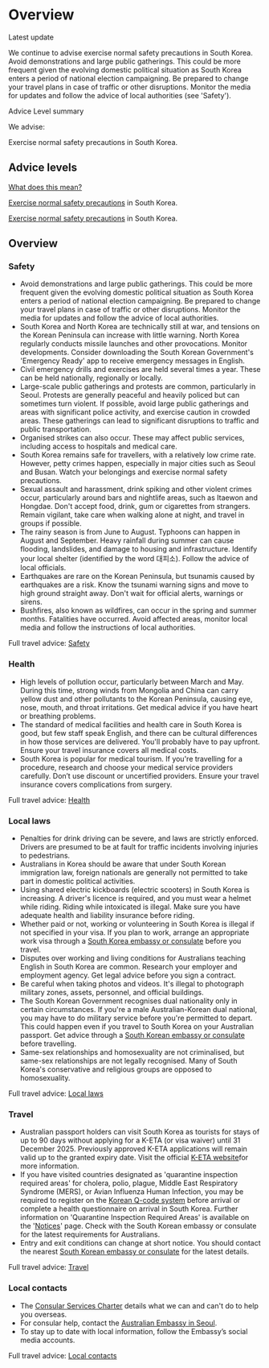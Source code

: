 # Overview

Latest update

We continue to advise exercise normal safety precautions in South Korea. Avoid demonstrations and large public gatherings. This could be more frequent given the evolving domestic political situation as South Korea enters a period of national election campaigning. Be prepared to change your travel plans in case of traffic or other disruptions. Monitor the media for updates and follow the advice of local authorities (see 'Safety').

Advice Level summary

We advise:

Exercise normal safety precautions in South Korea.

## Advice levels

[What does this mean?](/before-you-go/travel-advice-explained/)

[Exercise normal safety precautions](https://www.smartraveller.gov.au/consular-services/travel-advice-explained#level1) in South Korea.

[Exercise normal safety precautions](https://www.smartraveller.gov.au/consular-services/travel-advice-explained#level1) in South Korea.

## Overview

### Safety

* Avoid demonstrations and large public gatherings. This could be more frequent given the evolving domestic political situation as South Korea enters a period of national election campaigning. Be prepared to change your travel plans in case of traffic or other disruptions. Monitor the media for updates and follow the advice of local authorities.
* South Korea and North Korea are technically still at war, and tensions on the Korean Peninsula can increase with little warning. North Korea regularly conducts missile launches and other provocations. Monitor developments. Consider downloading the South Korean Government's 'Emergency Ready' app to receive emergency messages in English.
* Civil emergency drills and exercises are held several times a year. These can be held nationally, regionally or locally.
* Large-scale public gatherings and protests are common, particularly in Seoul. Protests are generally peaceful and heavily policed but can sometimes turn violent. If possible, avoid large public gatherings and areas with significant police activity, and exercise caution in crowded areas. These gatherings can lead to significant disruptions to traffic and public transportation.
* Organised strikes can also occur. These may affect public services, including access to hospitals and medical care.
* South Korea remains safe for travellers, with a relatively low crime rate. However, petty crimes happen, especially in major cities such as Seoul and Busan. Watch your belongings and exercise normal safety precautions.
* Sexual assault and harassment, drink spiking and other violent crimes occur, particularly around bars and nightlife areas, such as Itaewon and Hongdae. Don't accept food, drink, gum or cigarettes from strangers. Remain vigilant, take care when walking alone at night, and travel in groups if possible.
* The rainy season is from June to August. Typhoons can happen in August and September. Heavy rainfall during summer can cause flooding, landslides, and damage to housing and infrastructure. Identify your local shelter (identified by the word 대피소). Follow the advice of local officials.
* Earthquakes are rare on the Korean Peninsula, but tsunamis caused by earthquakes are a risk. Know the tsunami warning signs and move to high ground straight away. Don't wait for official alerts, warnings or sirens.
* Bushfires, also known as wildfires, can occur in the spring and summer months. Fatalities have occurred. Avoid affected areas, monitor local media and follow the instructions of local authorities.

Full travel advice: [Safety](#safety)

### Health

* High levels of pollution occur, particularly between March and May. During this time, strong winds from Mongolia and China can carry yellow dust and other pollutants to the Korean Peninsula, causing eye, nose, mouth, and throat irritations. Get medical advice if you have heart or breathing problems.
* The standard of medical facilities and health care in South Korea is good, but few staff speak English, and there can be cultural differences in how those services are delivered. You'll probably have to pay upfront. Ensure your travel insurance covers all medical costs.
* South Korea is popular for medical tourism. If you're travelling for a procedure, research and choose your medical service providers carefully. Don’t use discount or uncertified providers. Ensure your travel insurance covers complications from surgery.

Full travel advice: [Health](#health)

### Local laws

* Penalties for drink driving can be severe, and laws are strictly enforced. Drivers are presumed to be at fault for traffic incidents involving injuries to pedestrians.
* Australians in Korea should be aware that under South Korean immigration law, foreign nationals are generally not permitted to take part in domestic political activities.
* Using shared electric kickboards (electric scooters) in South Korea is increasing. A driver's licence is required, and you must wear a helmet while riding. Riding while intoxicated is illegal. Make sure you have adequate health and liability insurance before riding.
* Whether paid or not, working or volunteering in South Korea is illegal if not specified in your visa. If you plan to work, arrange an appropriate work visa through a [South Korea embassy or consulate](https://protocol.dfat.gov.au/Public/Missions/105) before you travel.
* Disputes over working and living conditions for Australians teaching English in South Korea are common. Research your employer and employment agency. Get legal advice before you sign a contract.
* Be careful when taking photos and videos. It's illegal to photograph military zones, assets, personnel, and official buildings.
* The South Korean Government recognises dual nationality only in certain circumstances. If you're a male Australian-Korean dual national, you may have to do military service before you're permitted to depart. This could happen even if you travel to South Korea on your Australian passport. Get advice through a [South Korean embassy or consulate](https://protocol.dfat.gov.au/Public/Missions/105) before travelling.
* Same-sex relationships and homosexuality are not criminalised, but same-sex relationships are not legally recognised. Many of South Korea's conservative and religious groups are opposed to homosexuality.

Full travel advice: [Local laws](#local-laws)

### Travel

* Australian passport holders can visit South Korea as tourists for stays of up to 90 days without applying for a K-ETA (or visa waiver) until 31 December 2025. Previously approved K-ETA applications will remain valid up to the granted expiry date. Visit the official [K-ETA website](https://www.k-eta.go.kr/)for more information.
* If you have visited countries designated as 'quarantine inspection required areas' for cholera, polio, plague, Middle East Respiratory Syndrome (MERS), or Avian Influenza Human Infection, you may be required to register on the [Korean Q-code system](https://qcode.kdca.go.kr/qco/index.do?lang=en) before arrival or complete a health questionnaire on arrival in South Korea. Further information on 'Quarantine Inspection Required Areas' is available on the '[Notices](https://qcode.kdca.go.kr/qco/index.do?lang=en)' page. Check with the South Korean embassy or consulate for the latest requirements for Australians.
* Entry and exit conditions can change at short notice. You should contact the nearest [South Korean embassy or consulate](https://protocol.dfat.gov.au/Public/Missions/105) for the latest details.

Full travel advice: [Travel](#travel)

### Local contacts

* The [Consular Services Charter](/consular-services/consular-services-charter "Consular Services Charter") details what we can and can't do to help you overseas.
* For consular help, contact the [Australian Embassy in Seoul](http://www.southkorea.embassy.gov.au/).
* To stay up to date with local information, follow the Embassy’s social media accounts.

Full travel advice: [Local contacts](#local-contacts)